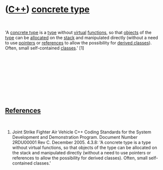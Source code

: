 
 

 

 

 

 

([C++](Cpp.md)) [concrete type](CppConcreteType.md)
=====================================================

 

'A [concrete type](CppConcreteType.md) is a [type](CppType.md) without
[virtual](CppVirtual.md) [functions](CppFunction.md), so that
[objects](CppObject.md) of the [type](CppType.md) can be
[allocated](CppAllocate.md) on the [stack](CppStack.md) and
manipulated directly (without a need to use [pointers](CppPointer.md)
or [references](CppReference.md) to allow the possibility for [derived
classes](CppDerivedClass.md)). Often, small self-contained
[classes](CppClass.md).' \[1\]

 

 

 

 

 

[References](CppReferences.md)
-------------------------------

 

1.  Joint Strike Fighter Air Vehicle C++ Coding Standards for the System
    Development and Demonstration Program. Document Number 2RDU00001
    Rev C. December 2005. 4.3.8: 'A concrete type is a type without
    virtual functions, so that objects of the type can be allocated on
    the stack and manipulated directly (without a need to use pointers
    or references to allow the possibility for derived classes). Often,
    small self-contained classes.'

 

 

 

 

 

 

